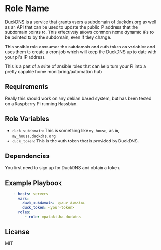 Role Name
=========

[DuckDNS](https://www.duckdns.org/) is a service that grants users a subdomain of duckdns.org as well as an API that can be used to update the public IP address that the subdomain points to. This effectively allows common home dynamic IPs to be pointed to by the subdomain, even if they change.

This ansible role consumes the subdomain and auth token as variables and uses them to create a cron job which will keep the DuckDNS up to date with your pi's IP address.

This is a part of a suite of ansible roles that can help turn your Pi into a pretty capable home monitoring/automation hub.

Requirements
------------

Really this should work on any debian based system, but has been tested on a Raspberry Pi running Hassbian.

Role Variables
--------------

- `duck_subdomain`: This is something like `my_house`, as in, `my_house.duckdns.org`
- `duck_token`: This is the auth token that is provided by DuckDNS.

Dependencies
------------

You first need to sign up for DuckDNS and obtain a token.

Example Playbook
----------------

```yml
    - hosts: servers
      vars:
        duck_subdomain: <your-domain>
        duck_token: <your-token>
      roles:
         - role: mpataki.ha-duckdns
```

License
-------

MIT

